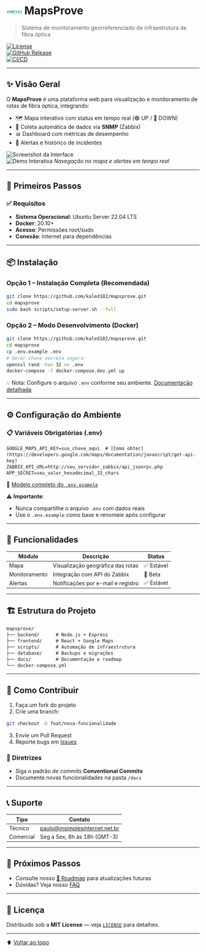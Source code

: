 # <img src="docs/logo.png" width="40"> MapsProve

> Sistema de monitoramento georreferenciado de infraestrutura de fibra óptica

[![License](https://img.shields.io/badge/license-MIT-blue.svg)](LICENSE)  
[![GitHub Release](https://img.shields.io/github/v/release/kaled182/mapsprove)](https://github.com/kaled182/mapsprove/releases)  
[![CI/CD](https://github.com/kaled182/mapsprove/actions/workflows/main.yml/badge.svg)](https://github.com/kaled182/mapsprove/actions)

---

## ✨ Visão Geral

O **MapsProve** é uma plataforma web para visualização e monitoramento de rotas de fibra óptica, integrando:  
- 🗺️ Mapa interativo com status em tempo real (🟢 UP / 🔴 DOWN)  
- 📡 Coleta automática de dados via **SNMP** (Zabbix)  
- 📊 Dashboard com métricas de desempenho  
- 🔔 Alertas e histórico de incidentes  

![Screenshot da Interface](docs/screenshot.png)  
![Demo Interativa](docs/demo.gif) *Navegação no mapa e alertas em tempo real*

---

## 🚀 Primeiros Passos

### ✅ Requisitos

- **Sistema Operacional**: Ubuntu Server 22.04 LTS  
- **Docker**: 20.10+  
- **Acesso**: Permissões root/sudo  
- **Conexão**: Internet para dependências

---

## 📦 Instalação

### Opção 1 – Instalação Completa (Recomendada)

```bash
git clone https://github.com/kaled182/mapsprove.git
cd mapsprove
sudo bash scripts/setup-server.sh --full
```

### Opção 2 – Modo Desenvolvimento (Docker)

```bash
git clone https://github.com/kaled182/mapsprove.git
cd mapsprove
cp .env.example .env
# Gerar chave secreta segura:
openssl rand -hex 32 >> .env
docker-compose -f docker-compose.dev.yml up
```

💡 Nota: Configure o arquivo `.env` conforme seu ambiente. [Documentação detalhada](docs/configuracao.md)

---

## ⚙️ Configuração do Ambiente

### 📋 Variáveis Obrigatórias (.env)

```env
GOOGLE_MAPS_API_KEY=sua_chave_aqui  # [Como obter](https://developers.google.com/maps/documentation/javascript/get-api-key)
ZABBIX_API_URL=http://seu_servidor_zabbix/api_jsonrpc.php
APP_SECRET=seu_valor_hexadecimal_32_chars
```

📌 [Modelo completo do `.env.example`](.env.example)

⚠️ **Importante**:  
- Nunca compartilhe o arquivo `.env` com dados reais  
- Use o `.env.example` como base e renomeie após configurar

---

## 🧩 Funcionalidades

| Módulo        | Descrição                             | Status     |
|---------------|-----------------------------------------|------------|
| Mapa          | Visualização geográfica das rotas       | ✅ Estável |
| Monitoramento | Integração com API do Zabbix            | 🚧 Beta    |
| Alertas       | Notificações por e-mail e registro      | ✅ Estável |

---

## 🏗️ Estrutura do Projeto

```text
mapsprove/
├── backend/      # Node.js + Express
├── frontend/     # React + Google Maps
├── scripts/      # Automação de infraestrutura
├── database/     # Backups e migrações
├── docs/         # Documentação e roadmap
└── docker-compose.yml
```

---

## 🤝 Como Contribuir

1. Faça um fork do projeto  
2. Crie uma branch:  
```bash
git checkout -b feat/nova-funcionalidade
```
3. Envie um Pull Request  
4. Reporte bugs em [Issues](https://github.com/kaled182/mapsprove/issues)

### 📌 Diretrizes

- Siga o padrão de commits **Conventional Commits**
- Documente novas funcionalidades na pasta `/docs`

---

## 📞 Suporte

| Tipo       | Contato                                                              |
|------------|----------------------------------------------------------------------|
| Técnico    | [paulo@msimplesinternet.net.br](mailto:paulo@msimplesinternet.net.br) |
| Comercial  | Seg a Sex, 8h às 18h (GMT-3)                                         |

---

## 📌 Próximos Passos

- Consulte nosso [📍 Roadmap](docs/roadmap.md) para atualizações futuras  
- Dúvidas? Veja nosso [FAQ](docs/faq.md)

---

## 📜 Licença

Distribuído sob a **MIT License** — veja [`LICENSE`](LICENSE) para detalhes.

---

⬆️ [Voltar ao topo](#mapsprove)
